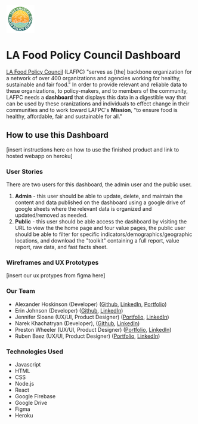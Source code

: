 <img src='/public/LAFPC_logo_2.png' width=75 height=75>

# LA Food Policy Council Dashboard

[LA Food Policy Council](https://www.goodfoodla.org/) (LAFPC) "serves as [the] backbone organization for a network of over 400 organizations and agencies working for healthy, sustainable and fair food."  In order to provide relevant and reliable data to these organizations, to policy-makers, and to members of the community, LAFPC needs a **dashboard** that displays this data in a digestible way that can be used by these oranizations and individuals to effect change in their communities and to work toward LAFPC's **Mission**, "to ensure food is healthy, affordable, fair and sustainable for all."  

## How to use this Dashboard
[insert instructions here on how to use the finished product and link to hosted webapp on heroku]

### User Stories
There are two users for this dashboard, the admin user and the public user.
1. **Admin** - this user should be able to update, delete, and maintain the content and data published on the dashboard using a google drive of google sheets where the relevant data is organized and updated/removed as needed.
2. **Public** - this user should be able access the dashboard by visiting the URL to view the the home page and four value pages, the public user should be able to filter for specific indicators/demographics/geographic locations, and download the "toolkit" containing a full report, value report, raw data, and fast facts sheet. 

### Wireframes and UX Prototypes
[insert our ux protypes from figma here]

### Our Team
- Alexander Hoskinson (Developer) ([Github](https://github.com/alexander215), [LinkedIn](https://www.linkedin.com/in/alexhoskinson/), [Portfolio](https://alexhoskinson.com/))
- Erin Johnson (Developer) ([Github](https://github.com/erinjohnson47), [LinkedIn](https://www.linkedin.com/in/erinjohnson47/))
- Jennifer Sloane (UX/UI, Product Designer) ([Portfolio](https://www.jenniksloane.com/), [LinkedIn](https://www.linkedin.com/in/jenniksloane/))
- Narek Khachatryan (Developer), ([Github](https://github.com/narex111), [LinkedIn](https://www.linkedin.com/in/narekkhachatryan/))
- Preston Wheeler (UX/UI, Product Designer) ([Portfolio](www.prestonwheeler.com), [LinkedIn](https://www.linkedin.com/in/prestonwheeler/))
- Ruben Baez (UX/UI, Product Designer) ([Portfolio](https://www.rubenbaez.com/), [LinkedIn](https://www.linkedin.com/in/rubenbaez/))

### Technologies Used
- Javascript
- HTML
- CSS
- Node.js
- React
- Google Firebase
- Google Drive
- Figma
- Heroku